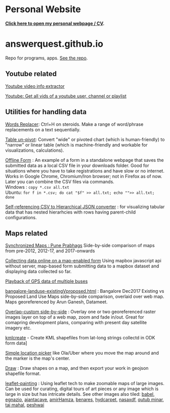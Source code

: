 # Personal Website
**[Click here to open my personal webpage / CV](http://nikhilvj.co.in/).**

# answerquest.github.io
Repo for programs, apps. [See the repo](https://github.com/answerquest/answerquest.github.io).

## Youtube related
[Youtube video info extractor](youtube-info-extractor.html)

[Youtube: Get all vids of a youtube user, channel or playlist](youtube-all-vids-info.html)

## Utilities for handling data
[Words Replacer](words-replacer.html): Ctrl+H on steroids. Make a range of word/phrase replacements on a text sequentially.

[Table un-pivot](table-unpivot.html): Convert "wide" or pivoted chart (which is human-friendly) to "narrow" or linear table (which is machine-friendly and workable for visualizations, calculations).

[Offline Form](offline-form.html) : An example of a form in a standalone webpage that saves the submitted data as a local CSV file in your downloads folder. Good for situations where you have to take registrations and have slow or no internet. Works in Google Chrome, Chromium/Iron browser; not in Firefox as of now. Later you can combine the CSV files via commands.<br>
Windows : `copy *.csv all.txt`<br>
Ubuntu: `for f in *.csv; do cat "$f" >> all.txt; echo "">> all.txt; done`

[Self-referencing CSV to Hierarchical JSON converter](selfrefCSV_2_hierarchJSON.html) : for visualizing tabular data that has nested hierarhcies with rows having parent-child configurations.


## Maps related
[Synchronized Maps : Pune Prabhags](pune_07-12-17_sync.html) Side-by-side comparison of maps from pre-2012, 2012-17, and 2017-onwards

[Collecting data online on a map-enabled form](form2mapbox-encrypted.html) Using mapbox javascript api without server, map-based form submitting data to a mapbox dataset and displaying data collected so far.

[Playback of GPS data of multiple buses](https://answerquest.github.io/GPSPlayback/)

<!--
[Overlap](overlap.html) : Load image/raster maps like Development Plan, fading in and out over zoomable web map with satellite view and other map views.
[Overlap-custom](overlap-custom.html) : Overlay your own raster or georeferenced map. <br>Put any tiles URL schema like `../{z}/{x}/{y}..` at bottom and press Update. 
<br>Explore <http://mapwarper.net> for many such rasters. 
<br>Mapbox tilesets can also be used, look up its URL schema online.
<br>You can also directly load the tileset by putting `?url={URL}` at the end, 
<br>or `?mapwarper={id}` for Mapwarper maps, 
<br>or `mapbox={id}&accesstoken={accesstoken}` for Mapbox tilesets. (If you have geo-referenced your map using QGIS and have the GeoTIFF file on your computer, you can upload it to Mapbox Studio under Tilesets. Upload it there, then use this tool to make it shareable on the web.)
-->

[bangalore-landuse-existingVproposed.html](bangalore-landuse-existingVproposed.html) : Bangalore Dec2017 Existing vs Proposed Land Use Maps side-by-side comparison, overlaid over web map. Maps georeferenced by Arun Ganesh, Datameet.

[Overlap-custom side-by-side](overlap-custom-side.html) : Overlay one or two georeferenced raster images layer on top of a web map, zoom and fade in/out. Great for comapring development plans, comparing with present day satellite imagery etc.

[kmlcreate](kmlcreate.html) - Create KML shapefiles from lat-long strings collectd in ODK form data]

[Simple location picker](leaflet-center-location-picker.html) like Ola/Uber where you move the map around and the marker is the map's center.

[Draw](draw.html) : Draw shapes on a map, and then export your work in geojson shapefile format.

[leaflet-painting](https://server.nikhilvj.co.in/tilemaker/leaflet-painting.html) : Using leaflet tech to make zoomable maps of large images. Can be used for curating, digital tours of art pieces or any image which is large in size but has intricate details. See other images also tiled: [babel](https://server.nikhilvj.co.in/tilemaker/leaflet-painting.html?p=babel), [egnazio](https://server.nikhilvj.co.in/tilemaker/leaflet-painting.html?p=egnazio), [ajantacave](https://server.nikhilvj.co.in/tilemaker/leaflet-painting.html?p=ajantaCave26#3/75.78/-87.10), [amirHamza](https://server.nikhilvj.co.in/tilemaker/leaflet-painting.html?p=amirHamza), [benares](https://server.nikhilvj.co.in/tilemaker/leaflet-painting.html?p=benares), [hydcarpet](https://server.nikhilvj.co.in/tilemaker/leaflet-painting.html?p=hydcarpet#4/82.60/-91.45), [nasaxdf](https://server.nikhilvj.co.in/tilemaker/leaflet-painting.html?p=nasaxdf&z=4#2/63.2/-44.5), [qutub minar](https://server.nikhilvj.co.in/tilemaker/leaflet-painting.html?p=qutub1&z=4), [taj mahal](https://server.nikhilvj.co.in/tilemaker/leaflet-painting.html?p=tajMahal&z=6#1/0/0), [peshwai](https://server.nikhilvj.co.in/tilemaker/leaflet-painting.html?p=templePeshwai&z=5)
